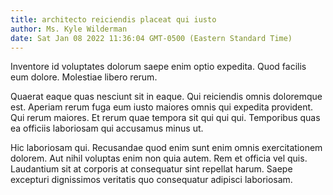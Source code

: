 ```yaml
---
title: architecto reiciendis placeat qui iusto
author: Ms. Kyle Wilderman
date: Sat Jan 08 2022 11:36:04 GMT-0500 (Eastern Standard Time)
---
```

Inventore id voluptates dolorum saepe enim optio expedita. Quod facilis eum dolore. Molestiae libero rerum.

 Quaerat eaque quas nesciunt sit in eaque. Qui reiciendis omnis doloremque est. Aperiam rerum fuga eum iusto maiores omnis qui expedita provident. Qui rerum maiores. Et rerum quae tempora sit qui qui qui. Temporibus quas ea officiis laboriosam qui accusamus minus ut.

 Hic laboriosam qui. Recusandae quod enim sunt enim omnis exercitationem dolorem. Aut nihil voluptas enim non quia autem. Rem et officia vel quis. Laudantium sit at corporis at consequatur sint repellat harum. Saepe excepturi dignissimos veritatis quo consequatur adipisci laboriosam.
